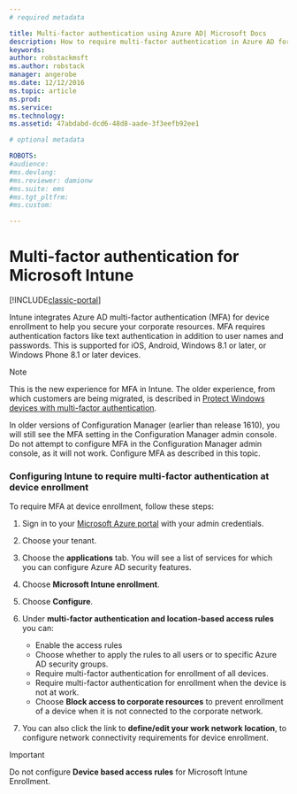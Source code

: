 ```yaml
---
# required metadata

title: Multi-factor authentication using Azure AD| Microsoft Docs
description: How to require multi-factor authentication in Azure AD for device enrollment.
keywords:
author: robstackmsft
ms.author: robstack
manager: angerobe
ms.date: 12/12/2016
ms.topic: article
ms.prod:
ms.service:
ms.technology:
ms.assetid: 47abdabd-dcd6-48d8-aade-3f3eefb92ee1

# optional metadata

ROBOTS: 
#audience:
#ms.devlang:
#ms.reviewer: damionw
#ms.suite: ems
#ms.tgt_pltfrm:
#ms.custom:

---
```


# Multi-factor authentication for Microsoft Intune

[!INCLUDE[classic-portal](../includes/classic-portal.md)]

Intune integrates Azure AD multi-factor authentication (MFA) for device enrollment to help you secure your corporate resources. MFA requires authentication factors like text authentication in addition to user names and passwords. This is supported for iOS, Android, Windows 8.1 or later, or Windows Phone 8.1 or later devices.

> [!NOTE]
>
> This is the new experience for MFA in Intune. The older experience, from which customers are being migrated, is described in [Protect Windows devices with multi-factor authentication](protect-windows-devices-with-multi-factor-authentication.md).
>
> In older versions of Configuration Manager (earlier than release 1610), you will still see the MFA setting in the Configuration Manager admin console. Do not attempt to configure MFA in the Configuration Manager admin console, as it will not work. Configure MFA as described in this topic.

### Configuring Intune to require multi-factor authentication at device enrollment
To require MFA at device enrollment, follow these steps:

1. Sign in to your [Microsoft Azure portal](https://manage.windowsazure.com) with your admin credentials.
2. Choose your tenant.
2. Choose the **applications** tab. You will see a list of services for which you can configure Azure AD security features.
3. Choose **Microsoft Intune enrollment**.
4. Choose **Configure**. 
5. Under **multi-factor authentication and location-based access rules** you can:
	
	-  Enable the access rules
	-  Choose whether to apply the rules to all users or to specific Azure AD security groups.
	-  Require multi-factor authentication for enrollment of all devices.
	-  Require multi-factor authentication for enrollment when the device is not at work.
	-  Choose **Block access to corporate resources** to prevent enrollment of a device when it is not connected to the corporate network. 
4. You can also click the link to **define/edit your work network location**, to configure network connectivity requirements for device enrollment.

> [!IMPORTANT]
> 
> Do not configure **Device based access rules** for Microsoft Intune Enrollment.

